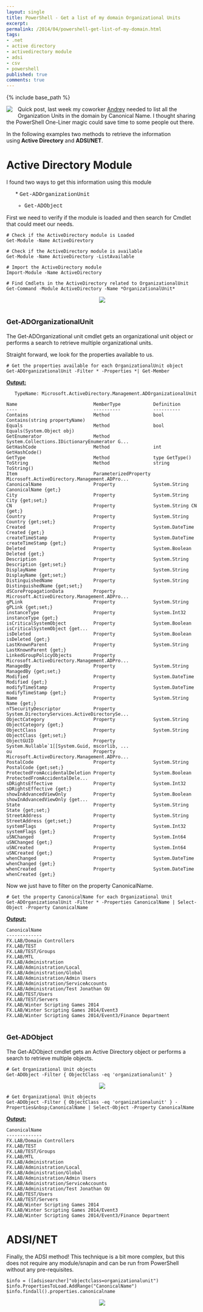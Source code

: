 ```yaml
---
layout: single
title: PowerShell - Get a list of my domain Organizational Units
excerpt: 
permalink: /2014/04/powershell-get-list-of-my-domain.html
tags: 
- .net
- active directory
- activedirectory module
- adsi
- csv
- powershell
published: true
comments: true
---
```

{% include base_path %} 
 
 <a href="{{ base_path }}/images/2014/20140405_PowerShell_-_Get_a_list_of_my_domain_Organizational_Units/1396679449_active_directory__771843079__-128x128.png" imageanchor="1" style="clear: left; float: left; margin-bottom: 1em; margin-right: 1em;"><img border="0" src="{{ base_path }}/images/2014/20140405_PowerShell_-_Get_a_list_of_my_domain_Organizational_Units/1396679449_active_directory__771843079__-128x128.png" /></a>Quick post, last week my coworker <a href="http://www.virtualizemydc.ca/" target="_blank">Andrey</a> needed to list all the Organization Units in the domain by Canonical Name. I thought sharing the PowerShell One-Liner magic could save time to some people out there.

In the following examples two methods to retrieve the information using<b>&nbsp;Active Directory</b> and <b>ADSI/NET</b>.




# Active Directory Module

I found two ways to get this information using this module
<ul>
* <span style="font-family: Courier New, Courier, monospace;">Get-ADOrganizationUnit

* <span style="font-family: Courier New, Courier, monospace;">Get-ADObject
</ul>
First we need to verify if the module is loaded and then search for Cmdlet that could meet our needs.

```
# Check if the ActiveDirectory module is Loaded
Get-Module -Name ActiveDirevtory

# Check if the ActiveDirectory module is available
Get-Module -Name ActiveDirectory -ListAvailable

# Import the ActiveDirectory module
Import-Module -Name ActiveDirectory

# Find Cmdlets in the ActiveDirectory related to OrganizationalUnit
Get-Command -Module ActiveDirectory -Name *OrganizationalUnit*
```



<div class="separator" style="clear: both; text-align: center;"><a href="{{ base_path }}/images/2014/20140405_PowerShell_-_Get_a_list_of_my_domain_Organizational_Units/2014-04-04_21-39-53__683241467__-691x426.png" imageanchor="1" style="margin-left: 1em; margin-right: 1em;"><img border="0" src="{{ base_path }}/images/2014/20140405_PowerShell_-_Get_a_list_of_my_domain_Organizational_Units/2014-04-04_21-39-53__683241467__-691x426.png" /></a></div>



# <span style="font-size: large;">Get-ADOrganizationalUnit

The Get-ADOrganizational unit cmdlet gets an organizational unit object or performs a search to retrieve multiple organizational units.

Straight forward, we look for the properties available to us.


```
# Get the properties available for each OrganizationalUnit object
Get-ADOrganizationalUnit -Filter * -Properties *| Get-Member
```


<b><u>Output:</u></b>

```
   TypeName: Microsoft.ActiveDirectory.Management.ADOrganizationalUnit

Name                            MemberType            Definition
----                            ----------            ----------
Contains                        Method                bool Contains(string propertyName)
Equals                          Method                bool Equals(System.Object obj)
GetEnumerator                   Method                System.Collections.IDictionaryEnumerator G...
GetHashCode                     Method                int GetHashCode()
GetType                         Method                type GetType()
ToString                        Method                string ToString()
Item                            ParameterizedProperty Microsoft.ActiveDirectory.Management.ADPro...
CanonicalName                   Property              System.String CanonicalName {get;}
City                            Property              System.String City {get;set;}
CN                              Property              System.String CN {get;}
Country                         Property              System.String Country {get;set;}
Created                         Property              System.DateTime Created {get;}
createTimeStamp                 Property              System.DateTime createTimeStamp {get;}
Deleted                         Property              System.Boolean Deleted {get;}
Description                     Property              System.String Description {get;set;}
DisplayName                     Property              System.String DisplayName {get;set;}
DistinguishedName               Property              System.String DistinguishedName {get;set;}
dSCorePropagationData           Property              Microsoft.ActiveDirectory.Management.ADPro...
gPLink                          Property              System.String gPLink {get;set;}
instanceType                    Property              System.Int32 instanceType {get;}
isCriticalSystemObject          Property              System.Boolean isCriticalSystemObject {get...
isDeleted                       Property              System.Boolean isDeleted {get;}
LastKnownParent                 Property              System.String LastKnownParent {get;}
LinkedGroupPolicyObjects        Property              Microsoft.ActiveDirectory.Management.ADPro...
ManagedBy                       Property              System.String ManagedBy {get;set;}
Modified                        Property              System.DateTime Modified {get;}
modifyTimeStamp                 Property              System.DateTime modifyTimeStamp {get;}
Name                            Property              System.String Name {get;}
nTSecurityDescriptor            Property              System.DirectoryServices.ActiveDirectorySe...
ObjectCategory                  Property              System.String ObjectCategory {get;}
ObjectClass                     Property              System.String ObjectClass {get;set;}
ObjectGUID                      Property              System.Nullable`1[[System.Guid, mscorlib, ...
ou                              Property              Microsoft.ActiveDirectory.Management.ADPro...
PostalCode                      Property              System.String PostalCode {get;set;}
ProtectedFromAccidentalDeletion Property              System.Boolean ProtectedFromAccidentalDele...
sDRightsEffective               Property              System.Int32 sDRightsEffective {get;}
showInAdvancedViewOnly          Property              System.Boolean showInAdvancedViewOnly {get...
State                           Property              System.String State {get;set;}
StreetAddress                   Property              System.String StreetAddress {get;set;}
systemFlags                     Property              System.Int32 systemFlags {get;}
uSNChanged                      Property              System.Int64 uSNChanged {get;}
uSNCreated                      Property              System.Int64 uSNCreated {get;}
whenChanged                     Property              System.DateTime whenChanged {get;}
whenCreated                     Property              System.DateTime whenCreated {get;}
```


<div class="separator" style="clear: both; text-align: center;"></div>Now we just have to filter on the property CanonicalName.

```
# Get the property CanonicalName for each Organizational Unit
Get-ADOrganizationalUnit -Filter * -Properties CanonicalName | Select-Object -Property CanonicalName
```

<div class="separator" style="clear: both; text-align: center;"></div>
<b><u>Output:</u></b>

```
CanonicalName
-------------
FX.LAB/Domain Controllers
FX.LAB/TEST
FX.LAB/TEST/Groups
FX.LAB/MTL
FX.LAB/Administration
FX.LAB/Administration/Local
FX.LAB/Administration/Global
FX.LAB/Administration/Admin Users
FX.LAB/Administration/ServiceAccounts
FX.LAB/Administration/Test Jonathan OU
FX.LAB/TEST/Users
FX.LAB/TEST/Servers
FX.LAB/Winter Scripting Games 2014
FX.LAB/Winter Scripting Games 2014/Event3
FX.LAB/Winter Scripting Games 2014/Event3/Finance Department

```





# <span style="font-size: large;">Get-ADObject

<div>The Get-ADObject cmdlet gets an Active Directory object or performs a search to retrieve multiple objects.


```
# Get Organizational Unit objects
Get-ADObject -Filter { ObjectClass -eq 'organizationalunit' }
```

</div><div class="separator" style="clear: both; text-align: center;"><a href="{{ base_path }}/images/2014/20140405_PowerShell_-_Get_a_list_of_my_domain_Organizational_Units/2014-04-04_22-45-52__806703649__-692x442.png" imageanchor="1" style="margin-left: 1em; margin-right: 1em;"><img border="0" src="{{ base_path }}/images/2014/20140405_PowerShell_-_Get_a_list_of_my_domain_Organizational_Units/2014-04-04_22-45-52__806703649__-692x442.png" /></a></div>

```
# Get Organizational Unit objects
Get-ADObject -Filter { ObjectClass -eq 'organizationalunit' } -Properties&nbsp;CanonicalName | Select-Object -Property CanonicalName
```

<div class="separator" style="clear: both; text-align: center;"></div><b><u>Output:</u></b>

```
CanonicalName
-------------
FX.LAB/Domain Controllers
FX.LAB/TEST
FX.LAB/TEST/Groups
FX.LAB/MTL
FX.LAB/Administration
FX.LAB/Administration/Local
FX.LAB/Administration/Global
FX.LAB/Administration/Admin Users
FX.LAB/Administration/ServiceAccounts
FX.LAB/Administration/Test Jonathan OU
FX.LAB/TEST/Users
FX.LAB/TEST/Servers
FX.LAB/Winter Scripting Games 2014
FX.LAB/Winter Scripting Games 2014/Event3
FX.LAB/Winter Scripting Games 2014/Event3/Finance Department

```



# ADSI/NET

Finally, the ADSI method! This technique is a bit more complex, but this does not require any module/snapin and can be run from PowerShell without any pre-requisites.


```
$info = ([adsisearcher]"objectclass=organizationalunit")
$info.PropertiesToLoad.AddRange("CanonicalName")
$info.findall().properties.canonicalname
```

<div class="separator" style="clear: both; text-align: center;"><a href="{{ base_path }}/images/2014/20140405_PowerShell_-_Get_a_list_of_my_domain_Organizational_Units/2014-04-05_0-01-25__875077715__-692x346.png" imageanchor="1" style="margin-left: 1em; margin-right: 1em;"><img border="0" src="{{ base_path }}/images/2014/20140405_PowerShell_-_Get_a_list_of_my_domain_Organizational_Units/2014-04-05_0-01-25__875077715__-692x346.png" /></a></div>



